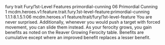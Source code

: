 <ability>
  <metadata>
    <class>fury</class>
    <feature_type>trait</feature_type>
    <file_dpath>Fury/1st-Level Features</file_dpath>
    <item_id>primordial-cunning</item_id>
    <item_index>06</item_index>
    <item_name>Primordial Cunning</item_name>
    <level>1</level>
    <scc>mcdm.heroes.v1:feature.trait.fury.1st-level-feature:primordial-cunning</scc>
    <scdc>1.1.1:8.1.5.1:06</scdc>
    <source>mcdm.heroes.v1</source>
    <type>feature/trait/fury/1st-level-feature</type>
  </metadata>
  <effects>
    <effect type="mundane">You are never surprised. Additionally, whenever you would push a target with forced movement, you can slide them instead.
As your ferocity grows, you gain benefits as noted on the Reaver Growing Ferocity table. Benefits are cumulative except where an improved benefit replaces a lesser benefit.</effect>
  </effects>
</ability>
